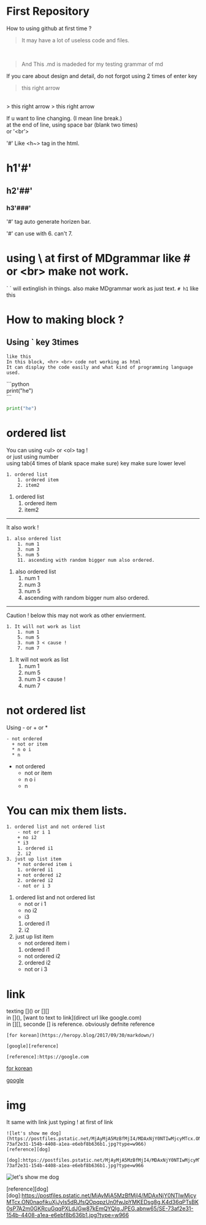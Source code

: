 # First Repository

How to using github at first time ?
> It may have a lot of useless code and files.
<br>

> And This .md is madeded for my testing grammar of md

If you care about design and detail, do not forgot using 2 times of enter key
> this right arrow 
<br>
> this right arrow  
> this right arrow

If u want to line changing. (I mean line break.)  
at the end of line, using space bar (blank two times)  
or '<br'>

'#' Like <h~> tag in the html.
# h1'#'
## h2'##'
### h3'###'
'#' tag auto generate horizen bar.

'#' can use with 6. can't 7.

# using \ at first of MDgrammar like \# or \<br> make not work.
\` \` will extinglish in things.
also make MDgrammar work as just text. 
`# h1` like this

# How to making block ?
## Using ` key 3times
```
like this
In this block, <hr> <br> code not working as html
It can display the code easily and what kind of programming language used.
```

\`\`\`python <br>
print("he")  
\`\`\` <br>
```python
print("he")
```
# ordered list
You can using \<ul> or \<ol> tag !  
or just using number  
using tab(4 times of blank space make sure) key make sure lower level
```
1. ordered list
    1. ordered item
    2. item2
```

1. ordered list
    1. ordered item
    2. item2


<hr>
It also work !

```
1. also ordered list
    1. num 1
    3. num 3
    5. num 5
    11. ascending with random bigger num also ordered.
```

1. also ordered list
    1. num 1
    3. num 3
    5. num 5
    11. ascending with random bigger num also ordered.

<hr>

Caution ! below this may not work as other envierment.
```
1. It will not work as list
    1. num 1
    5. num 5
    3. num 3 < cause !
    7. num 7
```
1. It will not work as list
    1. num 1
    5. num 5
    3. num 3 < cause !
    7. num 7

# not ordered list
Using \- or \+ or \*
```
- not ordered
  + not or item
  * n o i
  * n
```
- not ordered
  + not or item
  * n o i
  * n

# You can mix them lists.
```
1. ordered list and not ordered list
    - not or i 1
    + no i2
    * i3
    1. ordered i1
    2. i2
3. just up list item
    * not ordered item i
    1. ordered i1
    + not ordered i2
    2. ordered i2
    - not or i 3

```

1. ordered list and not ordered list
    - not or i 1
    + no i2
    * i3
    1. ordered i1
    2. i2
3. just up list item
    * not ordered item i
    1. ordered i1
    + not ordered i2
    2. ordered i2
    - not or i 3
# link
texting \[]() or \[]\[]  
in \[](), \[want to text to link](direct url like google.com)  
in \[][], seconde \[] is reference. obviously defnite reference  
```
[for korean](https://heropy.blog/2017/09/30/markdown/)

[google][reference]

[reference]:https://google.com
```
[for korean](https://heropy.blog/2017/09/30/markdown/)

[google][reference]

[reference]:https://google.com


# img
It same with link just typing \! at first of link
```
![let's show me dog](https://postfiles.pstatic.net/MjAyMjA5MzBfMjI4/MDAxNjY0NTIwMjcyMTcx.ON0naofikuXjJyIs5dRJfsQOpqpzUn0fwJpYMKEDsg8g.K4d36qPTsBK0sP7A2m0GKRcuGqqPXLdJGw87kEmQYQIg.JPEG.abnw65/SE-73af2e31-154b-4408-a1ea-e6ebf8b636b1.jpg?type=w966)
[reference][dog]

[dog]:https://postfiles.pstatic.net/MjAyMjA5MzBfMjI4/MDAxNjY0NTIwMjcyMTcx.ON0naofikuXjJyIs5dRJfsQOpqpzUn0fwJpYMKEDsg8g.K4d36qPTsBK0sP7A2m0GKRcuGqqPXLdJGw87kEmQYQIg.JPEG.abnw65/SE-73af2e31-154b-4408-a1ea-e6ebf8b636b1.jpg?type=w966
```
![let's show me dog](https://postfiles.pstatic.net/MjAyMjA5MzBfMjI4/MDAxNjY0NTIwMjcyMTcx.ON0naofikuXjJyIs5dRJfsQOpqpzUn0fwJpYMKEDsg8g.K4d36qPTsBK0sP7A2m0GKRcuGqqPXLdJGw87kEmQYQIg.JPEG.abnw65/SE-73af2e31-154b-4408-a1ea-e6ebf8b636b1.jpg?type=w966)

[reference][dog]
[dog]:https://postfiles.pstatic.net/MjAyMjA5MzBfMjI4/MDAxNjY0NTIwMjcyMTcx.ON0naofikuXjJyIs5dRJfsQOpqpzUn0fwJpYMKEDsg8g.K4d36qPTsBK0sP7A2m0GKRcuGqqPXLdJGw87kEmQYQIg.JPEG.abnw65/SE-73af2e31-154b-4408-a1ea-e6ebf8b636b1.jpg?type=w966
